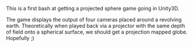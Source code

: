 This is a first bash at getting a projected sphere game
going in Unity3D.

The game displays the output of four cameras placed
around a revolving earth. Theoretically when played back
via a projector with the same depth of field onto a spherical
surface, we should get a projection mapped globe. Hopefully ;)

